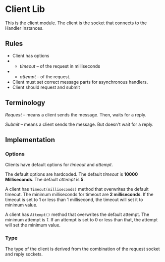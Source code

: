 # Client Lib
This is the client module.
The client is the socket that connects to the 
Handler Instances.

## Rules
* Client has options
* - *timeout* &ndash; of the request in milliseconds
* - *attempt* &ndash; of the request.
* Client must set correct message parts for asynchronous handlers.
* Client should request and submit

## Terminology

*Request* &ndash; means a client sends the message.
Then, waits for a reply.

*Submit* &ndash; means a client sends the message.
But doesn't wait for a reply.

## Implementation

### Options
Clients have default options for *timeout* and *attempt*.

The default options are hardcoded.
The default *timeout* is **10000 Milliseconds**.
The default *attempt* is **5**.

A client has `Timeout(milliseconds)` method
that overwrites the default timeout. The minimum
milliseconds for timeout are **2 milliseconds**. 
If the timeout is set to 1 or less than 1 millisecond,
the timeout will set it to minimum value.

A client has `Attempt()` method that overwrites the
default attempt. The minimum attempt is *1*. If
an attempt is set to 0 or less than that, the attempt
will set the minimum value.

### Type
The type of the client is derived from the combination
of the request socket and reply sockets.

